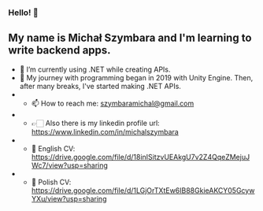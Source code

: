 ### Hello! 👋
## My name is Michał Szymbara and I'm learning to write backend apps. 

- 🌱 I’m currently using .NET while creating APIs.
- 📕 My journey with programming began in 2019 with Unity Engine. Then, after many breaks, I've started making .NET APIs.
- - 📫 How to reach me: szymbaramichal@gmail.com
- - 👉🏻 Also there is my linkedin profile url: https://www.linkedin.com/in/michalszymbara 
- - 📃 English CV: https://drive.google.com/file/d/18inISitzvUEAkgU7v2Z4QqeZMejuJWc7/view?usp=sharing
- - 📃 Polish CV: https://drive.google.com/file/d/1LGjOrTXtEw6IB88GkieAKCY05GcywYXu/view?usp=sharing
